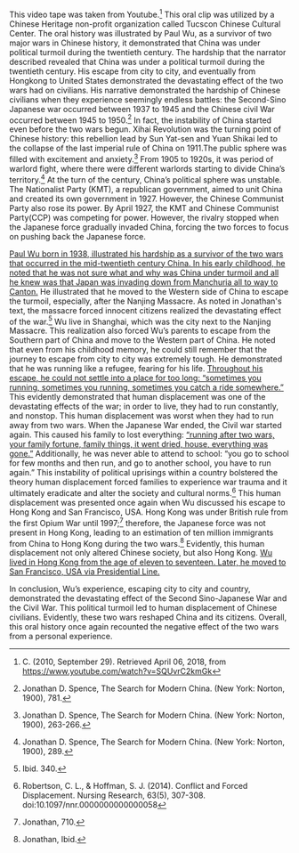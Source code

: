 This video tape was taken from Youtube.[^1] This oral clip was utilized by a Chinese Heritage non-profit organization called
Tucscon Chinese Cultural Center. The oral history was illustrated by Paul Wu, as a survivor of two major wars in Chinese
history, it demonstrated that China
was under political turmoil during the twentieth century. The hardship that the narrator described revealed that China
was under a political turmoil during the twentieth century. His escape from city to city, and eventually from Hongkong
to United States demonstrated the devastating effect of the two wars had on civilians. His narrative demonstrated the
hardship of Chinese civilians when they experience seemingly endless battles: the Second-Sino Japanese war occurred
between 1937 to 1945 and the Chinese civil War occurred between 1945 to 1950.[^first] In fact, the instability of China started
even before the two wars begun. Xihai Revolution was the turning point of Chinese history: this rebellion lead by Sun
Yat-sen and Yuan Shikai led to the collapse of the last imperial rule of China on 1911.The public sphere was filled
with excitement and anxiety.[^second] From 1905 to 1920s, it was period of warlord fight, where there were different warlords
starting to divide China’s territory.[^third] At the turn of the century, China’s political sphere was unstable.
The Nationalist Party (KMT), a republican government, aimed to unit China and created its own government in 1927.
However, the Chinese Communist Party also rose its power. By April 1927, the KMT and Chinese Communist Party(CCP) was
competing for power. However, the rivalry stopped when the Japanese force gradually invaded China, forcing the two
forces to focus on pushing back the Japanese force.

<div class="sidepanel">
              <!-- This is the div where all the popcorn action will hapen -->
              <div id="popcorn-container">
              </div>
            </div>

<a href="#" onclick="javascript:seek(0)">Paul Wu born in 1938, illustrated his hardship as a survivor of the two wars that occurred in the mid-twentieth century
                                          China. </a>
                                 <a href="#" onclick="javascript:seek(19)"> In his early childhood, he noted that he was not sure what and why was China under turmoil and all he
                                                                           knew was that Japan was invading down from Manchuria all to way to Canton.</a> He illustrated that he moved to the
Western side of China to escape the turmoil, especially, after the Nanjing Massacre. As noted in Jonathan's text, the
massacre forced innocent citizens realized the devastating effect of the war.[^fourth] Wu live in Shanghai, which was the city
next to the Nanjing Massacre. This realization also forced Wu’s parents to escape from the Southern part of China and
move to the Western part of China. He noted that even from his childhood memory, he could still remember that the
journey to escape from city to city was extremely tough. He demonstrated that he was running like a refugee,
fearing for his life. <a href="#" onclick="javascript:seek(100)"> Throughout his escape, he could not settle into a place for too long: “sometimes you running,
                                                               sometimes you running, sometimes you catch a ride somewhere.”</a> This evidently demonstrated that human displacement
was one of the devastating effects of the war; in order to live, they had to run constantly, and nonstop. This human
displacement was worst when they had to run away from two wars. When the Japanese War ended, the Civil war started
again. This caused his family to lost everything: <a href="#" onclick="javascript:seek(135)">“running after two wars, your family fortune, family things,
                                                                                           it went dried, house, everything was gone.”</a> Additionally, he was never able to attend to school: “you go to
school for few months and then run, and go to another school, you have to run again.” This instability of political
uprisings within a country bolstered the theory human displacement forced families to experience war trauma and
it ultimately eradicate and alter the society and cultural norms.[^fifth] This human displacement was presented once again
when Wu discussed his escape to Hong Kong and San Francisco, USA. Hong Kong was under British rule from the first Opium
War until 1997;[^sixth] therefore, the Japanese force was not present in Hong Kong, leading to an estimation of ten million
immigrants from China to Hong Kong during the two wars.[^seventh] Evidently, this human displacement not only altered Chinese
society, but also Hong Kong. <a href="#" onclick="javascript:seek(193)"> Wu lived in Hong Kong from the age of eleven to seventeen. Later, he moved to
                                         San Francisco, USA via Presidential Line.</a>

In conclusion, Wu’s experience, escaping city to city and country,
demonstrated the devastating effect of the Second Sino-Japanese War and the Civil War. This political turmoil led to
human displacement of Chinese civilians. Evidently, these two wars reshaped China and its citizens. Overall, this oral
history once again recounted the negative effect of the two wars from a personal experience.

[^1]: C. (2010, September 29). Retrieved April 06, 2018, from https://www.youtube.com/watch?v=SQUvrC2kmGk

[^first]: Jonathan D. Spence, The Search for Modern China. (New York: Norton, 1900), 781.

[^second]: Jonathan D. Spence, The Search for Modern China. (New York: Norton, 1900), 263-266.

[^third]: Jonathan D. Spence, The Search for Modern China. (New York: Norton, 1900), 289.

[^fourth]: Ibid. 340.

[^fifth]: Robertson, C. L., & Hoffman, S. J. (2014). Conflict and Forced Displacement. Nursing Research, 63(5), 307-308. doi:10.1097/nnr.0000000000000058

[^sixth]: Jonathan, 710.

[^seventh]: Jonathan, Ibid.